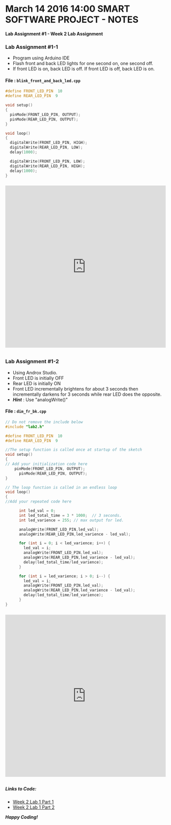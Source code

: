 # March 14 2016 14:00 SMART SOFTWARE PROJECT - NOTES

**Lab Assignment #1 - Week 2 Lab Assignment**

### Lab Assignment #1-1

* Program using Arduino IDE
* Flash front and back LED lights for one second on, one second off.
* If front LED is on, back LED is off. If front LED is off, back LED is on.

#### File : ```blink_front_and_back_led.cpp```

```cpp
#define FRONT_LED_PIN  10
#define REAR_LED_PIN  9

void setup()
{
  pinMode(FRONT_LED_PIN, OUTPUT);
  pinMode(REAR_LED_PIN, OUTPUT);
}

void loop()
{
  digitalWrite(FRONT_LED_PIN, HIGH);
  digitalWrite(REAR_LED_PIN, LOW);
  delay(1000);

  digitalWrite(FRONT_LED_PIN, LOW);
  digitalWrite(REAR_LED_PIN, HIGH);
  delay(1000);
}
```
<iframe style="height: 510px; width: 100%; margin: 10px 0 10px;" allowTransparency="true" src="https://codebender.cc/embed/sketch:300131" frameborder="0"></iframe>

### Lab Assignment #1-2

* Using Androx Studio.
* Front LED is initially OFF
* Rear LED is initially ON
* Front LED incrementally brightens for about 3 seconds then incrementally darkens for 3 seconds while rear LED does the opposite.
* ***Hint*** : Use "analogWrite()"

#### File : ```dim_fr_bk.cpp```

```cpp
// Do not remove the include below
#include "lab2.h"

#define FRONT_LED_PIN  10
#define REAR_LED_PIN  9

//The setup function is called once at startup of the sketch
void setup()
{
// Add your initialization code here
	pinMode(FRONT_LED_PIN, OUTPUT);
	  pinMode(REAR_LED_PIN, OUTPUT);
}

// The loop function is called in an endless loop
void loop()
{
//Add your repeated code here

	  int led_val = 0;
	  int led_total_time = 3 * 1000;  // 3 seconds.
	  int led_varience = 255; // max output for led.

	  analogWrite(FRONT_LED_PIN,led_val);
	  analogWrite(REAR_LED_PIN,led_varience - led_val);

	  for (int i = 0; i < led_varience; i++) {
	    led_val = i;
	    analogWrite(FRONT_LED_PIN,led_val);
	    analogWrite(REAR_LED_PIN,led_varience - led_val);
	    delay(led_total_time/led_varience);
	  }

	  for (int i = led_varience; i > 0; i--) {
	    led_val = i;
	    analogWrite(FRONT_LED_PIN,led_val);
	    analogWrite(REAR_LED_PIN,led_varience - led_val);
	    delay(led_total_time/led_varience);
	  }
}
```

<iframe style="height: 510px; width: 100%; margin: 10px 0 10px;" allowTransparency="true" src="https://codebender.cc/embed/sketch:300132" frameborder="0"></iframe>

##### Links to Code:

* [Week 2 Lab 1 Part 1](https://codebender.cc/sketch:300131)
* [Week 2 Lab 1 Part 2](https://codebender.cc/sketch:300132)


***Happy Coding!***

